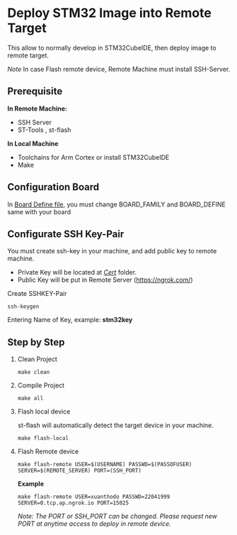 # Deploy STM32 Image into Remote Target
This allow to normally develop in STM32CubeIDE, then deploy image to remote target.

*Note* In case Flash remote device, Remote Machine must install SSH-Server.
## Prerequisite
**In Remote Machine:**
- SSH Server
- ST-Tools , st-flash

**In Local Machine**
- Toolchains for Arm Cortex or install STM32CubeIDE
- Make

## Configuration Board
In [Board Define file](./board.mk), you must change BOARD_FAMILY and BOARD_DEFINE same with your board

## Configurate SSH Key-Pair
You must create ssh-key in your machine, and add public key to remote machine.
- Private Key will be located at [*Cert*](./Cert) folder.
- Public Key will be put in Remote Server (https://ngrok.com/)

Create SSHKEY-Pair
```
ssh-keygen
```
Entering Name of Key, example: **stm32key**



## Step by Step
1. Clean Project
    ```
    make clean
    ```
2. Compile Project
    ```
    make all
    ```
3. Flash local device

    st-flash will automatically detect the target device in your machine.
    ```
    make flash-local
    ```
4. Flash Remote device
    ```
    make flash-remote USER=$(USERNAME) PASSWD=$(PASSOFUSER) SERVER=$(REMOTE_SERVER) PORT=(SSH_PORT)
    ```
    **Example**
    ```
    make flash-remote USER=xuanthodo PASSWD=22041999 SERVER=0.tcp.ap.ngrok.io PORT=15025
    ```
    *Note: The PORT or SSH_PORT can be changed. Please request new PORT at anytime access to deploy in remote device.*
